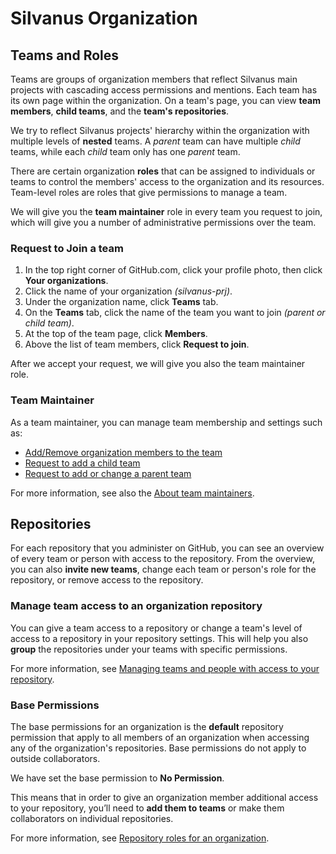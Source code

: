 # Silvanus Organization

## Teams and Roles

Teams are groups of organization members that reflect Silvanus main projects with cascading access permissions and mentions. Each team has its own page within the organization. On a team's page, you can view **team members**, **child teams**, and the **team's repositories**.

We try to reflect Silvanus projects' hierarchy within the organization with multiple levels of **nested** teams. A *parent* team can have multiple *child* teams, while each *child* team only has one *parent* team.

There are certain organization **roles** that can be assigned to individuals or teams to control the members' access to the organization and its resources. Team-level roles are roles that give permissions to manage a team.

We will give you the **team maintainer** role in every team you request to join, which will give you a number of administrative permissions over the team.

### Request to Join a team
1) In the top right corner of GitHub.com, click your profile photo, then click **Your organizations**.
2) Click the name of your organization *(silvanus-prj)*.
3) Under the organization name, click **Teams** tab.
4) On the **Teams** tab, click the name of the team you want to join *(parent or child team)*.
5) At the top of the team page, click  **Members**.
6) Above the list of team members, click **Request to join**.

After we accept your request, we will give you also the team maintainer role.

### Team Maintainer
As a team maintainer, you can manage team membership and settings such as:

- [Add/Remove organization members to the team](https://docs.github.com/en/organizations/organizing-members-into-teams/adding-organization-members-to-a-team)
- [Request to add a child team](https://docs.github.com/en/organizations/organizing-members-into-teams/requesting-to-add-a-child-team)
- [Request to add or change a parent team](https://docs.github.com/en/organizations/organizing-members-into-teams/requesting-to-add-or-change-a-parent-team) 

For more information, see also the [About team maintainers](https://docs.github.com/en/organizations/organizing-members-into-teams/assigning-the-team-maintainer-role-to-a-team-member#about-team-maintainers).

## Repositories

For each repository that you administer on GitHub, you can see an overview of every team or person with access to the repository. From the overview, you can also **invite new teams**, change each team or person's role for the repository, or remove access to the repository.

### Manage team access to an organization repository

You can give a team access to a repository or change a team's level of access to a repository in your repository settings. This will help you also **group** the repositories under your teams with specific permissions.

For more information, see [Managing teams and people with access to your repository](https://docs.github.com/en/repositories/managing-your-repositorys-settings-and-features/managing-repository-settings/managing-teams-and-people-with-access-to-your-repository#inviting-a-team-or-person).

### Base Permissions

The base permissions for an organization is the **default** repository permission that apply to all members of an organization when accessing any of the organization's repositories. Base permissions do not apply to outside collaborators.

We have set the base permission to **No Permission**.

This means that in order to give an organization member additional access to your repository, you’ll need to **add them to teams** or make them collaborators on individual repositories.

For more information, see [Repository roles for an organization](https://docs.github.com/en/organizations/managing-access-to-your-organizations-repositories/repository-roles-for-an-organization).
